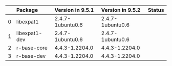 <!-- markdown-link-check-disable -->

|    | Package       | Version in 9.5.1   | Version in 9.5.2   | Status   |
|---:|:--------------|:-------------------|:-------------------|:---------|
|  0 | libexpat1     | 2.4.7-1ubuntu0.6   | 2.4.7-1ubuntu0.6   |          |
|  1 | libexpat1-dev | 2.4.7-1ubuntu0.6   | 2.4.7-1ubuntu0.6   |          |
|  2 | r-base-core   | 4.4.3-1.2204.0     | 4.4.3-1.2204.0     |          |
|  3 | r-base-dev    | 4.4.3-1.2204.0     | 4.4.3-1.2204.0     |          |